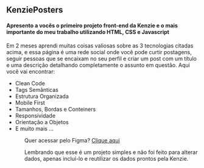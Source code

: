 ## KenziePosters

<h4>Apresento a vocês o primeiro projeto front-end da Kenzie e o mais importante do meu trabalho utilizando HTML, CSS e Javascript</h4>

Em 2 meses aprendi muitas coisas valiosas sobre as 3 tecnologias citadas acima, e essa página é uma rede social onde você pode curtir postagens, seguir pessoas que se encaixam no seu perfil e criar um post com um título e uma descrição detalhando completamente o assunto em questão. Aqui você vai encontrar:

<ul>
  <li>Clean Code</li>
  <li>Tags Semânticas</li>
  <li>Estrutura Organizada</li>
  <li>Mobile First</li>
  <li>Tamanhos, Bordas e Conteiners</li>
  <li>Responsividade</li>
  <li>Orientação a Objetos</li>
  <li>E muito mais ...</li>
<ul>


<p> Quer acessar pelo Figma?
<a href="https://drive.google.com/file/d/13ctLTB62X1oIK4xXQ570JjHGudSZ-IzG/view" target="_blank">Clique aqui </a></p>

Lembrando que esse é um projeto simples e não foi feito para alterar dados, apenas incluí-lo e reutilizar os dados prontos pela Kenzie.
